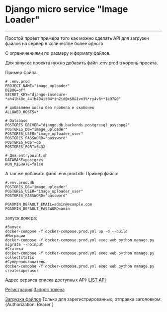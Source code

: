 # Django micro service "Image Loader"

___

Простой проект примера того как можно сделать 
API для загрузки файлов на сервер в количестве более одного

С ограничениями по размеру и формату файлов.

Для запуска проекта нужно добавить файл .env.prod в корень проекта.

Пример файла:
```shell
# .env.prod
PROJECT_NAME="image_uploader"
DEBUG=off
SECRET_KEY="django-insecure-*ah4lbk8c_44)b494it04*in2id@x$0&1vn3%*ry4v8+*1e97&0"

# добавляем хосты без пробела и скобочек
ALLOWED_HOSTS=* 

# Database
POSTGRES_DRIVER="django.db.backends.postgresql_psycopg2"
POSTGRES_DB="image_uploader"
POSTGRES_USER="image_uploader_user"
POSTGRES_PASSWORD="password"
POSTGRES_HOST=db
POSTGRES_PORT=5432

# Для entrypoint.sh
DATABASE=postgres
RUN_MIGRATE=false
```

А так же добавить файл .env.prod.db:
Пример файла:
```shell
#.env.prod.db
POSTGRES_DB="image_uploader"
POSTGRES_USER="image_uploader_user"
POSTGRES_PASSWORD="password"

PGADMIN_DEFAULT_EMAIL=admin@example.com
PGADMIN_DEFAULT_PASSWORD=amin
```

запуск докера:

```shell
#Запуск
docker-compose -f docker-compose.prod.yml up -d --build
#Миграции
docker-compose -f docker-compose.prod.yml exec web python manage.py migrate --noinput
#Статика
docker-compose -f docker-compose.prod.yml exec web python manage.py collectstatic
#Суперпользователь
docker-compose -f docker-compose.prod.yml exec web python manage.py createsuperuser
```

Адрес сервиса списка доступных API:
[LIST API](http://localhost/api/v1/swagger/)

[Регистрация](http://localhost/api/v1/user/)
[Запрос токена](http://localhost/api/v1/auth/jwt/create/)


[Загрузка файлов](http://localhost/api/v1/upload/)
Только для зарегистрированных, отправка заголовком: 
{Authorization: Bearer <Token>}
